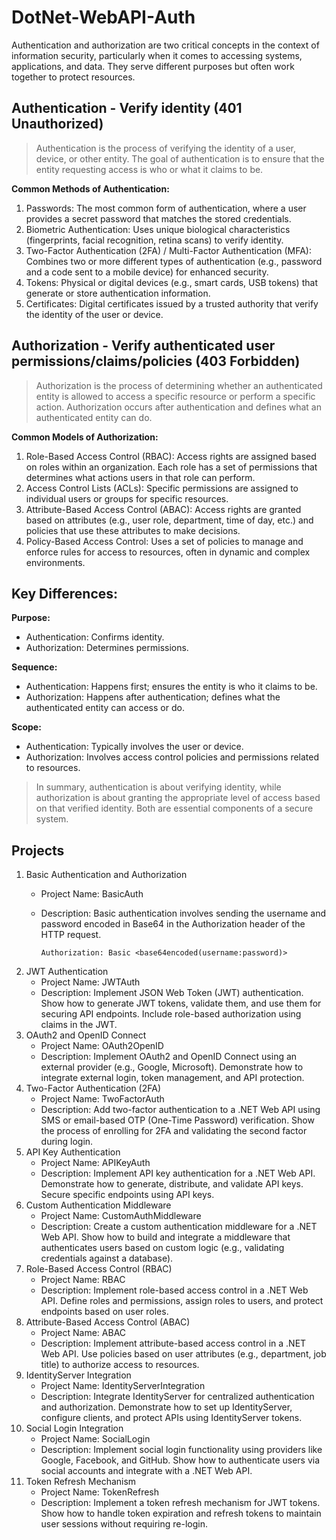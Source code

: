 # DotNet-WebAPI-Auth

Authentication and authorization are two critical concepts in the context of information security, particularly when it comes to accessing systems, applications, and data. They serve different purposes but often work together to protect resources.

## Authentication - Verify identity (401 Unauthorized)
> Authentication is the process of verifying the identity of a user, device, or other entity. The goal of authentication is to ensure that the entity requesting access is who or what it claims to be.

**Common Methods of Authentication:**
1. Passwords: The most common form of authentication, where a user provides a secret password that matches the stored credentials.
2. Biometric Authentication: Uses unique biological characteristics (fingerprints, facial recognition, retina scans) to verify identity.
3. Two-Factor Authentication (2FA) / Multi-Factor Authentication (MFA): Combines two or more different types of authentication (e.g., password and a code sent to a mobile device) for enhanced security.
4. Tokens: Physical or digital devices (e.g., smart cards, USB tokens) that generate or store authentication information.
5. Certificates: Digital certificates issued by a trusted authority that verify the identity of the user or device.

## Authorization - Verify authenticated user permissions/claims/policies (403 Forbidden)
> Authorization is the process of determining whether an authenticated entity is allowed to access a specific resource or perform a specific action. Authorization occurs after authentication and defines what an authenticated entity can do.

**Common Models of Authorization:**
1. Role-Based Access Control (RBAC): Access rights are assigned based on roles within an organization. Each role has a set of permissions that determines what actions users in that role can perform.
2. Access Control Lists (ACLs): Specific permissions are assigned to individual users or groups for specific resources.
3. Attribute-Based Access Control (ABAC): Access rights are granted based on attributes (e.g., user role, department, time of day, etc.) and policies that use these attributes to make decisions.
4. Policy-Based Access Control: Uses a set of policies to manage and enforce rules for access to resources, often in dynamic and complex environments.

## Key Differences:
**Purpose:**
- Authentication: Confirms identity.
- Authorization: Determines permissions.

**Sequence:**
- Authentication: Happens first; ensures the entity is who it claims to be.
- Authorization: Happens after authentication; defines what the authenticated entity can access or do.

**Scope:**
- Authentication: Typically involves the user or device.
- Authorization: Involves access control policies and permissions related to resources.

> In summary, authentication is about verifying identity, while authorization is about granting the appropriate level of access based on that verified identity. Both are essential components of a secure system.

## Projects

1. Basic Authentication and Authorization
	- Project Name: BasicAuth
	- Description: Basic authentication involves sending the username and password encoded in Base64 in the Authorization header of the HTTP request.
								
	      Authorization: Basic <base64encoded(username:password)>

2. JWT Authentication
	- Project Name: JWTAuth
	- Description: Implement JSON Web Token (JWT) authentication. Show how to generate JWT tokens, validate them, and use them for securing API endpoints. Include role-based authorization using claims in the JWT.
3. OAuth2 and OpenID Connect
	- Project Name: OAuth2OpenID
	- Description: Implement OAuth2 and OpenID Connect using an external provider (e.g., Google, Microsoft). Demonstrate how to integrate external login, token management, and API protection.
4. Two-Factor Authentication (2FA)
	- Project Name: TwoFactorAuth
	- Description: Add two-factor authentication to a .NET Web API using SMS or email-based OTP (One-Time Password) verification. Show the process of enrolling for 2FA and validating the second factor during login.
5. API Key Authentication
	- Project Name: APIKeyAuth
	- Description: Implement API key authentication for a .NET Web API. Demonstrate how to generate, distribute, and validate API keys. Secure specific endpoints using API keys.
6. Custom Authentication Middleware
	- Project Name: CustomAuthMiddleware
	- Description: Create a custom authentication middleware for a .NET Web API. Show how to build and integrate a middleware that authenticates users based on custom logic (e.g., validating credentials against a database).
7. Role-Based Access Control (RBAC)
	- Project Name: RBAC
	- Description: Implement role-based access control in a .NET Web API. Define roles and permissions, assign roles to users, and protect endpoints based on user roles.
8. Attribute-Based Access Control (ABAC)
	- Project Name: ABAC
	- Description: Implement attribute-based access control in a .NET Web API. Use policies based on user attributes (e.g., department, job title) to authorize access to resources.
9. IdentityServer Integration
	- Project Name: IdentityServerIntegration
	- Description: Integrate IdentityServer for centralized authentication and authorization. Demonstrate how to set up IdentityServer, configure clients, and protect APIs using IdentityServer tokens.
10. Social Login Integration
	- Project Name: SocialLogin
	- Description: Implement social login functionality using providers like Google, Facebook, and GitHub. Show how to authenticate users via social accounts and integrate with a .NET Web API.
11. Token Refresh Mechanism
	- Project Name: TokenRefresh
	- Description: Implement a token refresh mechanism for JWT tokens. Show how to handle token expiration and refresh tokens to maintain user sessions without requiring re-login.


